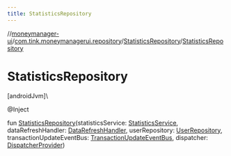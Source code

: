 ```yaml
---
title: StatisticsRepository
---
```

//[moneymanager-ui](../../../index.html)/[com.tink.moneymanagerui.repository](../index.html)/[StatisticsRepository](index.html)/[StatisticsRepository](-statistics-repository.html)



# StatisticsRepository



[androidJvm]\




@Inject



fun [StatisticsRepository](-statistics-repository.html)(statisticsService: [StatisticsService](../../com.tink.service.statistics/-statistics-service/index.html), dataRefreshHandler: [DataRefreshHandler](../../se.tink.android.repository.service/-data-refresh-handler/index.html), userRepository: [UserRepository](../../se.tink.android.repository.user/-user-repository/index.html), transactionUpdateEventBus: [TransactionUpdateEventBus](../../se.tink.android.repository.transaction/-transaction-update-event-bus/index.html), dispatcher: [DispatcherProvider](../../com.tink.service.util/-dispatcher-provider/index.html))




